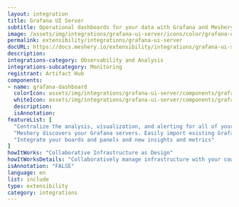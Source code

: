 ```yaml
---
layout: integration
title: Grafana UI Server
subtitle: Operational dashboards for your data with Grafana and Meshery
image: /assets/img/integrations/grafana-ui-server/icons/color/grafana-ui-server-color.svg
permalink: extensibility/integrations/grafana-ui-server
docURL: https://docs.meshery.io/extensibility/integrations/grafana-ui-server
description: 
integrations-category: Observability and Analysis
integrations-subcategory: Monitoring
registrant: Artifact Hub
components: 
- name: grafana-dashboard
  colorIcon: assets/img/integrations/grafana-ui-server/components/grafana-dashboard/icons/color/grafana-dashboard-color.svg
  whiteIcon: assets/img/integrations/grafana-ui-server/components/grafana-dashboard/icons/white/grafana-dashboard-white.svg
  description: 
  isAnnotation: 
featureList: [
  "Centralize the analysis, visualization, and alerting for all of your data with Grafana.",
  "Meshery discovers your Grafana servers. Easily import existing Grafana dashboards and panels into Meshery",
  "Integrate your boards and panels and new insights and metrics"
]
howItWorks: "Collaborative Infrastructure as Design"
howItWorksDetails: "Collaboratively manage infrastructure with your coworkers synchronously sharing the same designs."
isAnnotation: "FALSE"
language: en
list: include
type: extensibility
category: integrations
---
```

